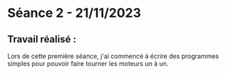 # **Séance 2 - 21/11/2023**
## Travail réalisé :

Lors de cette première séance, j'ai commencé à écrire des programmes simples pour pouvoir faire tourner les moteurs un à un.
